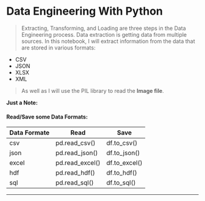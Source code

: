 # Data Engineering With Python


>Extracting, Transforming, and Loading are three steps in the Data Engineering process.
Data extraction is getting data from multiple sources. In this notebook, I will extract information from the data that are stored in various formats:
- CSV
- JSON
- XLSX
- XML
 
 >As well as I will use the PIL library to read the **Image file**.

      
 **Just a Note:**

   #### Read/Save some Data Formats:
    

| Data Formate   |     Read    | Save | 
| --- |              ---       | --- |
| csv |           pd.read_csv()  | df.to_csv() |
| json|   pd.read_json() | df.to_json() |
| excel|   pd.read_excel() | df.to_excel() | 
| hdf |   pd.read_hdf() | df.to_hdf() |
| sql |   pd.read_sql() | df.to_sql() |
-------------------------------------------------------------------------------------------------------------

